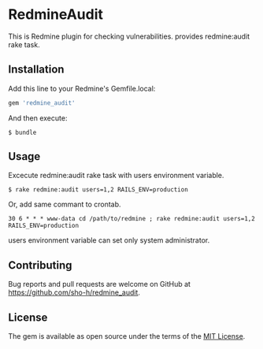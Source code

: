 # RedmineAudit

This is Redmine plugin for checking vulnerabilities. provides redmine:audit rake task.

## Installation

Add this line to your Redmine's Gemfile.local:

```ruby
gem 'redmine_audit'
```

And then execute:

    $ bundle

## Usage

Excecute redmine:audit rake task with users environment variable.

```
$ rake redmine:audit users=1,2 RAILS_ENV=production
```

Or, add same commant to crontab.

```
30 6 * * * www-data cd /path/to/redmine ; rake redmine:audit users=1,2 RAILS_ENV=production
```

users environment variable can set only system administrator.

## Contributing

Bug reports and pull requests are welcome on GitHub at https://github.com/sho-h/redmine_audit.


## License

The gem is available as open source under the terms of the [MIT License](http://opensource.org/licenses/MIT).

